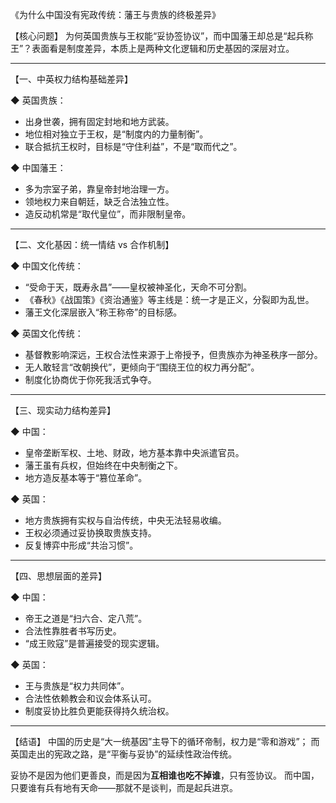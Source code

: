 《为什么中国没有宪政传统：藩王与贵族的终极差异》

【核心问题】
为何英国贵族与王权能“妥协签协议”，而中国藩王却总是“起兵称王”？表面看是制度差异，本质上是两种文化逻辑和历史基因的深层对立。

---

【一、中英权力结构基础差异】

◆ 英国贵族：
- 出身世袭，拥有固定封地和地方武装。
- 地位相对独立于王权，是“制度内的力量制衡”。
- 联合抵抗王权时，目标是“守住利益”，不是“取而代之”。

◆ 中国藩王：
- 多为宗室子弟，靠皇帝封地治理一方。
- 领地权力来自朝廷，缺乏合法独立性。
- 造反动机常是“取代皇位”，而非限制皇帝。

---

【二、文化基因：统一情结 vs 合作机制】

◆ 中国文化传统：
- “受命于天，既寿永昌”——皇权被神圣化，天命不可分割。
- 《春秋》《战国策》《资治通鉴》等主线是：统一才是正义，分裂即为乱世。
- 藩王文化深层嵌入“称王称帝”的目标感。

◆ 英国文化传统：
- 基督教影响深远，王权合法性来源于上帝授予，但贵族亦为神圣秩序一部分。
- 无人敢轻言“改朝换代”，更倾向于“围绕王位的权力再分配”。
- 制度化协商优于你死我活式争夺。

---

【三、现实动力结构差异】

◆ 中国：
- 皇帝垄断军权、土地、财政，地方基本靠中央派遣官员。
- 藩王虽有兵权，但始终在中央制衡之下。
- 地方造反基本等于“篡位革命”。

◆ 英国：
- 地方贵族拥有实权与自治传统，中央无法轻易收编。
- 王权必须通过妥协换取贵族支持。
- 反复博弈中形成“共治习惯”。

---

【四、思想层面的差异】

◆ 中国：
- 帝王之道是“扫六合、定八荒”。
- 合法性靠胜者书写历史。
- “成王败寇”是普遍接受的现实逻辑。

◆ 英国：
- 王与贵族是“权力共同体”。
- 合法性依赖教会和议会体系认可。
- 制度妥协比胜负更能获得持久统治权。

---

【结语】
中国的历史是“大一统基因”主导下的循环帝制，权力是“零和游戏”；
而英国走出的宪政之路，是“平衡与妥协”的延续性政治传统。

妥协不是因为他们更善良，而是因为**互相谁也吃不掉谁**，只有签协议。
而中国，只要谁有兵有地有天命——那就不是谈判，而是起兵进京。

